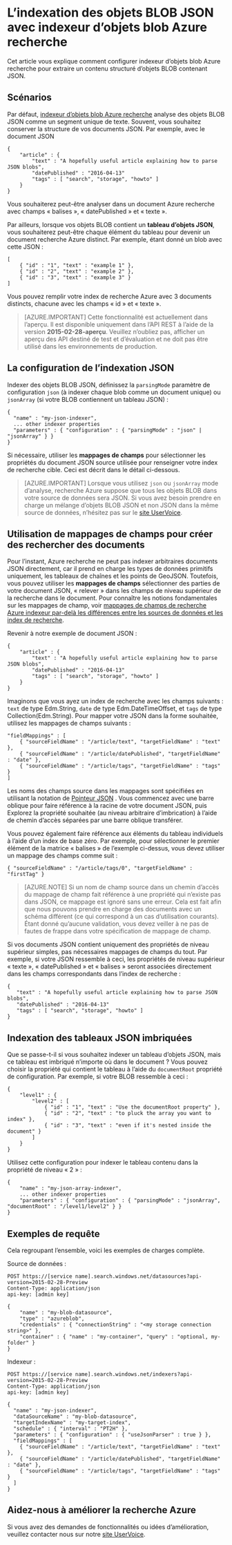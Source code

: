 <properties
pageTitle="L’indexation des objets BLOB JSON avec indexeur d’objets blob Azure recherche"
description="L’indexation des objets BLOB JSON avec indexeur d’objets blob Azure recherche"
services="search"
documentationCenter=""
authors="chaosrealm"
manager="pablocas"
editor="" />

<tags
ms.service="search"
ms.devlang="rest-api"
ms.workload="search" ms.topic="article"  
ms.tgt_pltfrm="na"
ms.date="07/26/2016"
ms.author="eugenesh" />

# <a name="indexing-json-blobs-with-azure-search-blob-indexer"></a>L’indexation des objets BLOB JSON avec indexeur d’objets blob Azure recherche 

Cet article vous explique comment configurer indexeur d’objets blob Azure recherche pour extraire un contenu structuré d’objets BLOB contenant JSON.

## <a name="scenarios"></a>Scénarios

Par défaut, [indexeur d’objets blob Azure recherche](search-howto-indexing-azure-blob-storage.md) analyse des objets BLOB JSON comme un segment unique de texte. Souvent, vous souhaitez conserver la structure de vos documents JSON. Par exemple, avec le document JSON 

    { 
        "article" : {
            "text" : "A hopefully useful article explaining how to parse JSON blobs",
            "datePublished" : "2016-04-13" 
            "tags" : [ "search", "storage", "howto" ]    
        }
    }

Vous souhaiterez peut-être analyser dans un document Azure recherche avec champs « balises », « datePublished » et « texte ».

Par ailleurs, lorsque vos objets BLOB contient un **tableau d’objets JSON**, vous souhaiterez peut-être chaque élément du tableau pour devenir un document recherche Azure distinct. Par exemple, étant donné un blob avec cette JSON :  

    [
        { "id" : "1", "text" : "example 1" },
        { "id" : "2", "text" : "example 2" },
        { "id" : "3", "text" : "example 3" }
    ]

Vous pouvez remplir votre index de recherche Azure avec 3 documents distincts, chacune avec les champs « id » et « texte ». 

> [AZURE.IMPORTANT] Cette fonctionnalité est actuellement dans l’aperçu. Il est disponible uniquement dans l’API REST à l’aide de la version **2015-02-28-aperçu**. Veuillez n’oubliez pas, afficher un aperçu des API destiné de test et d’évaluation et ne doit pas être utilisé dans les environnements de production. 

## <a name="setting-up-json-indexing"></a>La configuration de l’indexation JSON

Indexer des objets BLOB JSON, définissez la `parsingMode` paramètre de configuration `json` (à indexer chaque blob comme un document unique) ou `jsonArray` (si votre BLOB contiennent un tableau JSON) : 

    {
      "name" : "my-json-indexer",
      ... other indexer properties
      "parameters" : { "configuration" : { "parsingMode" : "json" | "jsonArray" } }
    }

Si nécessaire, utiliser les **mappages de champs** pour sélectionner les propriétés du document JSON source utilisée pour renseigner votre index de recherche cible.  Ceci est décrit dans le détail ci-dessous. 

> [AZURE.IMPORTANT] Lorsque vous utilisez `json` ou `jsonArray` mode d’analyse, recherche Azure suppose que tous les objets BLOB dans votre source de données sera JSON. Si vous avez besoin prendre en charge un mélange d’objets BLOB JSON et non JSON dans la même source de données, n’hésitez pas sur le [site UserVoice](https://feedback.azure.com/forums/263029-azure-search).

## <a name="using-field-mappings-to-build-search-documents"></a>Utilisation de mappages de champs pour créer des rechercher des documents 

Pour l’instant, Azure recherche ne peut pas indexer arbitraires documents JSON directement, car il prend en charge les types de données primitifs uniquement, les tableaux de chaînes et les points de GeoJSON. Toutefois, vous pouvez utiliser les **mappages de champs** sélectionner des parties de votre document JSON, « relever » dans les champs de niveau supérieur de la recherche dans le document. Pour connaître les notions fondamentales sur les mappages de champ, voir [mappages de champs de recherche Azure indexeur par-delà les différences entre les sources de données et les index de recherche](search-indexer-field-mappings.md).

Revenir à notre exemple de document JSON : 

    { 
        "article" : {
            "text" : "A hopefully useful article explaining how to parse JSON blobs",
            "datePublished" : "2016-04-13" 
            "tags" : [ "search", "storage", "howto" ]    
        }
    }

Imaginons que vous ayez un index de recherche avec les champs suivants : `text` de type Edm.String, `date` de type Edm.DateTimeOffset, et `tags` de type Collection(Edm.String). Pour mapper votre JSON dans la forme souhaitée, utilisez les mappages de champs suivants : 

    "fieldMappings" : [ 
        { "sourceFieldName" : "/article/text", "targetFieldName" : "text" },
        { "sourceFieldName" : "/article/datePublished", "targetFieldName" : "date" },
        { "sourceFieldName" : "/article/tags", "targetFieldName" : "tags" }
    ]

Les noms des champs source dans les mappages sont spécifiées en utilisant la notation de [Pointeur JSON](http://tools.ietf.org/html/rfc6901) . Vous commencez avec une barre oblique pour faire référence à la racine de votre document JSON, puis Explorez la propriété souhaitée (au niveau arbitraire d’imbrication) à l’aide de chemin d’accès séparées par une barre oblique transférer. 

Vous pouvez également faire référence aux éléments du tableau individuels à l’aide d’un index de base zéro. Par exemple, pour sélectionner le premier élément de la matrice « balises » de l’exemple ci-dessus, vous devez utiliser un mappage des champs comme suit :

    { "sourceFieldName" : "/article/tags/0", "targetFieldName" : "firstTag" }

> [AZURE.NOTE] Si un nom de champ source dans un chemin d’accès du mappage de champ fait référence à une propriété qui n’existe pas dans JSON, ce mappage est ignoré sans une erreur. Cela est fait afin que nous pouvons prendre en charge des documents avec un schéma différent (ce qui correspond à un cas d’utilisation courants). Étant donné qu’aucune validation, vous devez veiller à ne pas de fautes de frappe dans votre spécification de mappage de champ. 

Si vos documents JSON contient uniquement des propriétés de niveau supérieur simples, pas nécessaires mappages de champs du tout. Par exemple, si votre JSON ressemble à ceci, les propriétés de niveau supérieur « texte », « datePublished » et « balises » seront associées directement dans les champs correspondants dans l’index de recherche : 
 
    { 
       "text" : "A hopefully useful article explaining how to parse JSON blobs",
       "datePublished" : "2016-04-13" 
       "tags" : [ "search", "storage", "howto" ]    
    }

## <a name="indexing-nested-json-arrays"></a>Indexation des tableaux JSON imbriquées

Que se passe-t-il si vous souhaitez indexer un tableau d’objets JSON, mais ce tableau est imbriqué n’importe où dans le document ? Vous pouvez choisir la propriété qui contient le tableau à l’aide du `documentRoot` propriété de configuration. Par exemple, si votre BLOB ressemble à ceci : 

    { 
        "level1" : {
            "level2" : [
                { "id" : "1", "text" : "Use the documentRoot property" }, 
                { "id" : "2", "text" : "to pluck the array you want to index" },
                { "id" : "3", "text" : "even if it's nested inside the document" }  
            ]
        }
    } 

Utilisez cette configuration pour indexer le tableau contenu dans la propriété de niveau « 2 » : 

    {
        "name" : "my-json-array-indexer",
        ... other indexer properties
        "parameters" : { "configuration" : { "parsingMode" : "jsonArray", "documentRoot" : "/level1/level2" } }
    }


## <a name="request-examples"></a>Exemples de requête

Cela regroupant l’ensemble, voici les exemples de charges complète. 

Source de données : 

    POST https://[service name].search.windows.net/datasources?api-version=2015-02-28-Preview
    Content-Type: application/json
    api-key: [admin key]

    {
        "name" : "my-blob-datasource",
        "type" : "azureblob",
        "credentials" : { "connectionString" : "<my storage connection string>" },
        "container" : { "name" : "my-container", "query" : "optional, my-folder" }
    }   

Indexeur :

    POST https://[service name].search.windows.net/indexers?api-version=2015-02-28-Preview
    Content-Type: application/json
    api-key: [admin key]

    {
      "name" : "my-json-indexer",
      "dataSourceName" : "my-blob-datasource",
      "targetIndexName" : "my-target-index",
      "schedule" : { "interval" : "PT2H" },
      "parameters" : { "configuration" : { "useJsonParser" : true } }, 
      "fieldMappings" : [ 
        { "sourceFieldName" : "/article/text", "targetFieldName" : "text" },
        { "sourceFieldName" : "/article/datePublished", "targetFieldName" : "date" },
        { "sourceFieldName" : "/article/tags", "targetFieldName" : "tags" }
      ]
    }

## <a name="help-us-make-azure-search-better"></a>Aidez-nous à améliorer la recherche Azure

Si vous avez des demandes de fonctionnalités ou idées d’amélioration, veuillez contacter nous sur notre [site UserVoice](https://feedback.azure.com/forums/263029-azure-search/).
